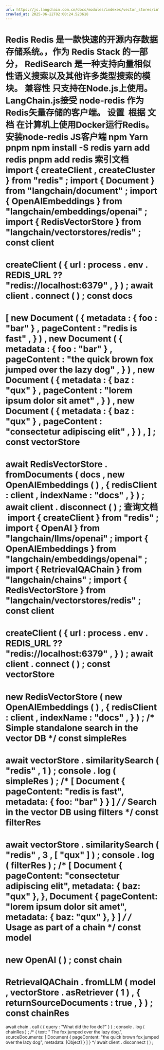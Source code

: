 ```yaml
---
url: https://js.langchain.com.cn/docs/modules/indexes/vector_stores/integrations/redis
crawled_at: 2025-06-22T02:00:24.523618
---
```


Redis
Redis
是一款快速的开源内存数据存储系统。，作为
Redis Stack
的一部分，
RediSearch
是一种支持向量相似性语义搜索以及其他许多类型搜索的模块。
兼容性
只支持在Node.js上使用。
LangChain.js接受
node-redis
作为Redis矢量存储的客户端。
设置
​
根据
文档
在计算机上使用Docker运行Redis。
安装node-redis JS客户端
npm
Yarn
pnpm
npm
install
-S redis
yarn
add
redis
pnpm
add
redis
索引文档
​
import
{
createClient
,
createCluster
}
from
"redis"
;
import
{
Document
}
from
"langchain/document"
;
import
{
OpenAIEmbeddings
}
from
"langchain/embeddings/openai"
;
import
{
RedisVectorStore
}
from
"langchain/vectorstores/redis"
;
const
client
=
createClient
(
{
url
:
process
.
env
.
REDIS_URL
??
"redis://localhost:6379"
,
}
)
;
await
client
.
connect
(
)
;
const
docs
=
[
new
Document
(
{
metadata
:
{
foo
:
"bar"
}
,
pageContent
:
"redis is fast"
,
}
)
,
new
Document
(
{
metadata
:
{
foo
:
"bar"
}
,
pageContent
:
"the quick brown fox jumped over the lazy dog"
,
}
)
,
new
Document
(
{
metadata
:
{
baz
:
"qux"
}
,
pageContent
:
"lorem ipsum dolor sit amet"
,
}
)
,
new
Document
(
{
metadata
:
{
baz
:
"qux"
}
,
pageContent
:
"consectetur adipiscing elit"
,
}
)
,
]
;
const
vectorStore
=
await
RedisVectorStore
.
fromDocuments
(
docs
,
new
OpenAIEmbeddings
(
)
,
{
redisClient
:
client
,
indexName
:
"docs"
,
}
)
;
await
client
.
disconnect
(
)
;
查询文档
​
import
{
createClient
}
from
"redis"
;
import
{
OpenAI
}
from
"langchain/llms/openai"
;
import
{
OpenAIEmbeddings
}
from
"langchain/embeddings/openai"
;
import
{
RetrievalQAChain
}
from
"langchain/chains"
;
import
{
RedisVectorStore
}
from
"langchain/vectorstores/redis"
;
const
client
=
createClient
(
{
url
:
process
.
env
.
REDIS_URL
??
"redis://localhost:6379"
,
}
)
;
await
client
.
connect
(
)
;
const
vectorStore
=
new
RedisVectorStore
(
new
OpenAIEmbeddings
(
)
,
{
redisClient
:
client
,
indexName
:
"docs"
,
}
)
;
/* Simple standalone search in the vector DB */
const
simpleRes
=
await
vectorStore
.
similaritySearch
(
"redis"
,
1
)
;
console
.
log
(
simpleRes
)
;
/*
[
Document {
pageContent: "redis is fast",
metadata: { foo: "bar" }
}
]
*/
/* Search in the vector DB using filters */
const
filterRes
=
await
vectorStore
.
similaritySearch
(
"redis"
,
3
,
[
"qux"
]
)
;
console
.
log
(
filterRes
)
;
/*
[
Document {
pageContent: "consectetur adipiscing elit",
metadata: { baz: "qux" },
},
Document {
pageContent: "lorem ipsum dolor sit amet",
metadata: { baz: "qux" },
}
]
*/
/* Usage as part of a chain */
const
model
=
new
OpenAI
(
)
;
const
chain
=
RetrievalQAChain
.
fromLLM
(
model
,
vectorStore
.
asRetriever
(
1
)
,
{
returnSourceDocuments
:
true
,
}
)
;
const
chainRes
=
await
chain
.
call
(
{
query
:
"What did the fox do?"
}
)
;
console
.
log
(
chainRes
)
;
/*
{
text: " The fox jumped over the lazy dog.",
sourceDocuments: [
Document {
pageContent: "the quick brown fox jumped over the lazy dog",
metadata: [Object]
}
]
}
*/
await
client
.
disconnect
(
)
;